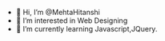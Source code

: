 - 👋 Hi, I’m @MehtaHitanshi
- 👀 I’m interested in Web Designing
- 🌱 I’m currently learning Javascript,JQuery.
<!---
MehtaHitanshi/MehtaHitanshi is a ✨ special ✨ repository because its `README.md` (this file) appears on your GitHub profile.
You can click the Preview link to take a look at your changes.
--->
